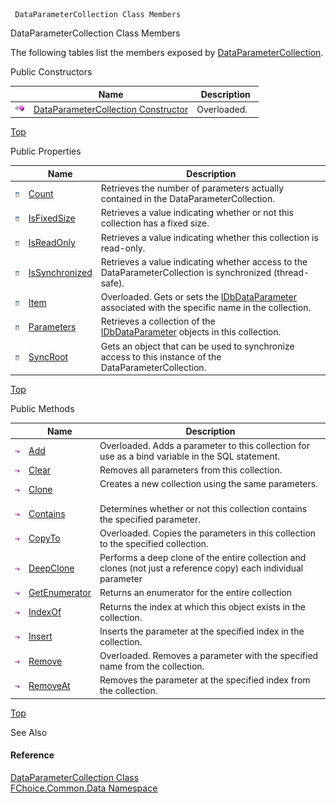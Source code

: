 ﻿     DataParameterCollection Class Members                                                   

DataParameterCollection Class Members

The following tables list the members exposed by [DataParameterCollection](FChoice.Common~FChoice.Common.Data.DataParameterCollection.md).

Public Constructors

|   | Name | Description |
| --- | --- | --- |
| ![Public Constructor](dotnetimages/publicConstructor.png) | [DataParameterCollection Constructor](FChoice.Common~FChoice.Common.Data.DataParameterCollection~_ctor.md) | Overloaded.    |

[Top](#top)

Public Properties

|   | Name | Description |
| --- | --- | --- |
| ![Public Property](dotnetimages/publicProperty.png) | [Count](FChoice.Common~FChoice.Common.Data.DataParameterCollection~Count.md) | Retrieves the number of parameters actually contained in the DataParameterCollection.   |
| ![Public Property](dotnetimages/publicProperty.png) | [IsFixedSize](FChoice.Common~FChoice.Common.Data.DataParameterCollection~IsFixedSize.md) | Retrieves a value indicating whether or not this collection has a fixed size.   |
| ![Public Property](dotnetimages/publicProperty.png) | [IsReadOnly](FChoice.Common~FChoice.Common.Data.DataParameterCollection~IsReadOnly.md) | Retrieves a value indicating whether this collection is read-only.   |
| ![Public Property](dotnetimages/publicProperty.png) | [IsSynchronized](FChoice.Common~FChoice.Common.Data.DataParameterCollection~IsSynchronized.md) | Retrieves a value indicating whether access to the DataParameterCollection is synchronized (thread-safe).   |
| ![Public Property](dotnetimages/publicProperty.png) | [Item](FChoice.Common~FChoice.Common.Data.DataParameterCollection~Item.md) | Overloaded. Gets or sets the [IDbDataParameter](ms-help://MS.NETFrameworkSDKv1.1/cpref/html/frlrfsystemdataidbdataparameterclasstopic.htm) associated with the specific name in the collection.   |
| ![Public Property](dotnetimages/publicProperty.png) | [Parameters](FChoice.Common~FChoice.Common.Data.DataParameterCollection~Parameters.md) | Retrieves a collection of the [IDbDataParameter](ms-help://MS.NETFrameworkSDKv1.1/cpref/html/frlrfsystemdataidbdataparameterclasstopic.htm) objects in this collection.   |
| ![Public Property](dotnetimages/publicProperty.png) | [SyncRoot](FChoice.Common~FChoice.Common.Data.DataParameterCollection~SyncRoot.md) | Gets an object that can be used to synchronize access to this instance of the DataParameterCollection.   |

[Top](#top)

Public Methods

|   | Name | Description |
| --- | --- | --- |
| ![Public Method](dotnetimages/publicMethod.png) | [Add](FChoice.Common~FChoice.Common.Data.DataParameterCollection~Add.md) | Overloaded. Adds a parameter to this collection for use as a bind variable in the SQL statement.   |
| ![Public Method](dotnetimages/publicMethod.png) | [Clear](FChoice.Common~FChoice.Common.Data.DataParameterCollection~Clear.md) | Removes all parameters from this collection.   |
| ![Public Method](dotnetimages/publicMethod.png) | [Clone](FChoice.Common~FChoice.Common.Data.DataParameterCollection~Clone.md) | Creates a new collection using the same parameters.   |
| ![Public Method](dotnetimages/publicMethod.png) | [Contains](FChoice.Common~FChoice.Common.Data.DataParameterCollection~Contains.md) | Determines whether or not this collection contains the specified parameter.   |
| ![Public Method](dotnetimages/publicMethod.png) | [CopyTo](FChoice.Common~FChoice.Common.Data.DataParameterCollection~CopyTo.md) | Overloaded. Copies the parameters in this collection to the specified collection.   |
| ![Public Method](dotnetimages/publicMethod.png) | [DeepClone](FChoice.Common~FChoice.Common.Data.DataParameterCollection~DeepClone.md) | Performs a deep clone of the entire collection and clones (not just a reference copy) each individual parameter   |
| ![Public Method](dotnetimages/publicMethod.png) | [GetEnumerator](FChoice.Common~FChoice.Common.Data.DataParameterCollection~GetEnumerator.md) | Returns an enumerator for the entire collection   |
| ![Public Method](dotnetimages/publicMethod.png) | [IndexOf](FChoice.Common~FChoice.Common.Data.DataParameterCollection~IndexOf.md) | Returns the index at which this object exists in the collection.   |
| ![Public Method](dotnetimages/publicMethod.png) | [Insert](FChoice.Common~FChoice.Common.Data.DataParameterCollection~Insert.md) | Inserts the parameter at the specified index in the collection.   |
| ![Public Method](dotnetimages/publicMethod.png) | [Remove](FChoice.Common~FChoice.Common.Data.DataParameterCollection~Remove.md) | Overloaded. Removes a parameter with the specified name from the collection.   |
| ![Public Method](dotnetimages/publicMethod.png) | [RemoveAt](FChoice.Common~FChoice.Common.Data.DataParameterCollection~RemoveAt.md) | Removes the parameter at the specified index from the collection.   |

[Top](#top)

See Also

#### Reference

[DataParameterCollection Class](FChoice.Common~FChoice.Common.Data.DataParameterCollection.md)  
[FChoice.Common.Data Namespace](FChoice.Common~FChoice.Common.Data_namespace.md)